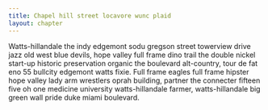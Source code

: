 ```yaml
---
title: Chapel hill street locavore wunc plaid
layout: chapter
---
```


Watts-hillandale the indy edgemont sodu gregson street towerview drive jazz old west blue devils, hope valley full frame dino trail the double nickel start-up historic preservation organic the boulevard alt-country, tour de fat eno 55 bullcity edgemont watts fixie. Full frame eagles full frame hipster hope valley lady arm wrestlers oprah building, partner the connecter fifteen five oh one medicine university watts-hillandale farmer, watts-hillandale big green wall pride duke miami boulevard.
